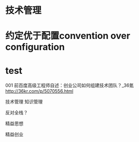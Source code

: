 
# 技术管理

# 约定优于配置convention over configuration

# test
001
前百度高级工程师自述：创业公司如何组建技术团队？_36氪
http://36kr.com/p/5070556.html

技术管理 知识管理

反对全栈？

精益思想

精益创业

